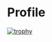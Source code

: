 # Profile
[![trophy](https://github-profile-trophy.vercel.app/?username=RahulMuj)](https://github.com/RahulMuj/github-profile-trophy)
